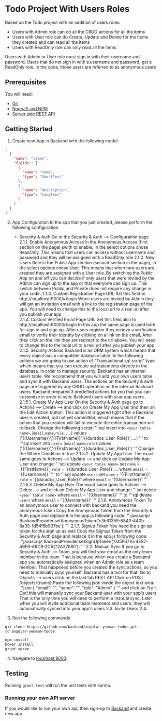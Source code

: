# Todo Project With Users Roles
Based on the Todo project with an addition of users roles:
* Users with Admin role can do all the CRUD actions for all the items
* Users with User role can do Create, Update and Delete for the items they created and can read all the items
* Users with ReadOnly role can only read all the items.

Users with Admin or User role must sign in with their username and password,
Users that do not sign in with a username and password, get a ReadOnly role.
In the code, those users are referred to as anonymous users

## Prerequisites
You will need:
* [Git](http://git-scm.com/)
* [NodeJS and NPM](https://gist.github.com/isaacs/579814)
* [Server side REST API](https://www.backand.com)

## Getting Started
1. Create new App in Backand with the following model:

  ```json
  [
    {
      "name": "items",
      "fields": [
        {
          "name": "name",
          "type": "ShortText"
        },
        {
          "name": "description",
          "type": "LongText"
        }
      ]
    }
  ]
  ```
2. App Configuration
In the app that you just created, please perform the following configuration 
	- Security & Auth
Go to the Security & Auth --> Configuration page
2.1.1. Enable Anonymous Access 
In the Anonymous Access (first section on the page) swith to enable.
In the select options chose ReadOnly.
This means that users can access without username and password and they will be assigned with a ReadOnly role
2.1.2. New Users Role
In the Public App section (second section in the page), in the select options chose User.
This means that when new users are created they are assigned with a User role.
By switching the Public App on and off you can decide if only users that were invited by the Admin can sign up to the app 
or that everyone can sign up. This switch between Public and Private does not require any change in your code.
2.1.3. Custom Registration Page URL
Set this field to http://localhost:9000/#/login
When users are invited by Admin they will get an invitation email with a link to the registration page of the app.
You will need to change this to the local url to a real url after you publish your app  
2.1.4. Custom Verified Email Page URL
Set this field also to http://localhost:9000/#/login
In this app the same page is used both for sign in and sign up.
After users register they recieve a verfication email to verfiy their identity by clicking on a link on the email, 
After they click on the link they are redirect to the url above.
You will need to change this to the local url to a real url after you publish your app  
2.1.5. Security Actions
Backand is an ORM system which means that every object has a compatible database table.
In the following actions we are going to use action of "Transactional sql script" type which means that you can execute sql statements directly in the database. 
In order to manage security, Backand has an internal users table. We recommend that you will add your own users table and sync it with Backand users.
The actions on the Security & Auth page are triggered by any CRUD operation on the internal Backand users.
Backand prepared 3 predefind actions for you that you can customize in order to sync Backand users with your app users.
2.1.5.1. Create My App User
On the Security & Auth page go to Actions --> Create --> and click on Create My App User
and then on the Edit Action button.
This action is triggered tight after a Backand user is created, but not yet committed, which means that if the action that you created will fail to execute the entire transaction will rollback.
Change the following script: 
'''sql
insert into `<your table name>` (`email`,`name`,`role`, ....) values ('{{Username}}','{{FirstName}}','{{durados_User_Role}}',....) 
'''
to
'''sql
insert into `users` (`email`,`name`,`role`) values ('{{Username}}','{{FirstName}}','{{durados_User_Role}}') 
'''
Change the Where Condition to true
2.1.5.2. Update My App User
The exact same goes to Actions --> Update --> and click on Update My App User
and change:
'''sql
update `<your table name>` set `name` = '{{FirstName}}',  `role` = '{{durados_User_Role}}'.... where `email` = '{{Username}}'
'''
to
'''sql
update `users` set `name` = '{{FirstName}}',  `role` = '{{durados_User_Role}}' where `email` = '{{Username}}'
'''
2.1.5.3. Delete My App User
The exact same goes to Actions --> Delete --> and click on Delete My App User
and change:
'''sql
delete `<your table name>` where `email` = '{{Username}}'
'''
to
'''sql
delete `users` where `email` = '{{Username}}'
'''
2.1.6. Anonymous Token
To an anonymous user to connect with backand you need the anonymous token
Copy the Anonymous Token from the Security & Auth page and replace it in the app.js following code:
'''javascript
BackandProvider.setAnonymousToken('c3b61359-6843-440b-8a39-1d54f5b907be');
'''
2.1.7. Signup Token
You need the sign up token for the sign up as well
Copy the Signup Token from the Security & Auth page and replace it in the app.js following code:
'''javascript
BackandProvider.setSignUpToken('035F6716-4E87-46FB-A8C9-2C5212A37E80');
'''
2.2. Manual Sync
If you go to Security & Auth --> Team, you will find your email as the only team member in the team.
That is because when you create a Backand app you automatically assigned when an Admin role as a team member.
That happened before you created the sync actions, so you need to manually sync yourself.
Backand has a tool for that.
Go to Objects --> users click on the last tab REST API
Click on POST /objects/{name}
Paste the following json inside the object text area:
'''json
{
	"email": "<your email>",
	"name": "<your name>",
	"role": "Admin"
}
'''
and click on Try it Out!
this will manually sync your Backand user with your app's users
That is the only time you will need to perform a manual sync,
Later when you will invite additional team members and users, they will automatically synced into your app's users
2.3. Invite Users
2.4.

3. Run the following commands

  ```bash
  git clone https://github.com/backand/angular-yeoman-todos.git
  cd angular-yeoman-todos

  npm install
  bower install
  grunt serve
  ```

4. Navigate to [localhost:9000](http://localhost:9000).


## Testing

Running `grunt test` will run the unit tests with karma.

### Running your own API server

If you would like to run your own api, then sign-up to [Backand](https://wwww.backand.com) and create new app

